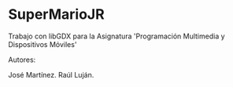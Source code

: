 # SuperMarioJR
Trabajo con libGDX para la Asignatura  'Programación Multimedia y Dispositivos Móviles'

Autores:

  José Martínez.
  Raúl Luján.
